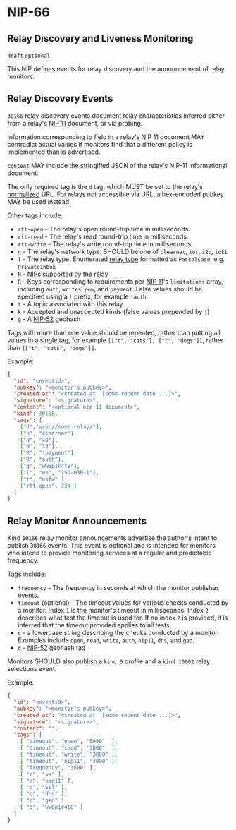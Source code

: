 NIP-66
======

Relay Discovery and Liveness Monitoring
-------------------

`draft` `optional`

This NIP defines events for relay discovery and the announcement of relay monitors.

## Relay Discovery Events

`30166` relay discovery events document relay characteristics inferred either from a relay's [NIP 11](https://github.com/nostr-protocol/nips/blob/master/11.md) document, or via probing.

Information corresponding to field in a relay's NIP 11 document MAY contradict actual values if monitors find that a different policy is implemented than is advertised.

`content` MAY include the stringified JSON of the relay's NIP-11 informational document.

The only required tag is the `d` tag, which MUST be set to the relay's [normalized](https://datatracker.ietf.org/doc/html/rfc3986#section-6) URL. For relays not accessible via URL, a hex-encoded pubkey MAY be used instead.

Other tags include:

- `rtt-open` - The relay's open round-trip time in milliseconds.
- `rtt-read` - The relay's read round-trip time in milliseconds.
- `rtt-write` - The relay's write round-trip time in milliseconds.
- `n` - The relay's network type. SHOULD be one of `clearnet`, `tor`, `i2p`, `loki`
- `T` - The relay type. Enumerated [relay type](https://github.com/nostr-protocol/nips/issues/1282) formatted as `PascalCase`, e.g. `PrivateInbox`
- `N` - NIPs supported by the relay
- `R` - Keys corresponding to requirements per [NIP 11](https://github.com/nostr-protocol/nips/blob/master/11.md)'s `limitations` array, including `auth`, `writes`, `pow`, and `payment`. False values should be specified using a `!` prefix, for example `!auth`.
- `t` - A topic associated with this relay
- `k` - Accepted and unaccepted kinds (false values prepended by `!`) 
- `g` - A [NIP-52](https://github.com/nostr-protocol/nips/blob/master/52.md) geohash

Tags with more than one value should be repeated, rather than putting all values in a single tag, for example `[["t", "cats"], ["t", "dogs"]]`, rather than `[["t", "cats", "dogs"]]`.

Example:

```json
{
  "id": "<eventid>",
  "pubkey": "<monitor's pubkey>",
  "created_at": "<created_at  [some recent date ...]>",
  "signature": "<signature>",
  "content": "<optional nip 11 document>",
  "kind": 30166,
  "tags": [
    ["d","wss://some.relay/"],
    ["n", "clearnet"],
    ["N", "40"],
    ["N", "33"],
    ["R", "!payment"],
    ["R", "auth"],
    ["g", "ww8p1r4t8"],
    ["l", "en", "ISO-639-1"],
    ["t", "nsfw" ],
    ["rtt-open", 234 ]
  ]
}
```

## Relay Monitor Announcements

Kind `10166` relay monitor announcements advertise the author's intent to publish `30166` events. This event is optional and is intended for monitors who intend to provide monitoring services at a regular and predictable frequency.

Tags include:

- `frequency` - The frequency in seconds at which the monitor publishes events.
- `timeout` (optional) - The timeout values for various checks conducted by a monitor. Index `1` is the monitor's timeout in milliseconds. Index `2` describes what test the timeout is used for. If no index `2` is provided, it is inferred that the timeout provided applies to all tests.
- `c` - a lowercase string describing the checks conducted by a monitor. Examples include `open`, `read`, `write`, `auth`, `nip11`, `dns`, and `geo`.
- `g` - [NIP-52](https://github.com/nostr-protocol/nips/blob/master/11.md) geohash tag

Monitors SHOULD also publish a `kind 0` profile and a `kind 10002` relay selections event.

Example:

```json
{
  "id": "<eventid>",
  "pubkey": "<monitor's pubkey>",
  "created_at": "<created_at  [some recent date ...]>",
  "signature": "<signature>",
  "content": "",
  "tags": [
    [ "timeout", "open", "5000"  ],
    [ "timeout", "read", "3000"  ],
    [ "timeout", "write", "3000" ],
    [ "timeout", "nip11", "3000" ],
    [ "frequency", "3600" ],
    [ "c", "ws" ],
    [ "c", "nip11" ],
    [ "c", "ssl" ],
    [ "c", "dns" ],
    [ "c", "geo" ]
    [ "g", "ww8p1r4t8" ]
  ]
}
```
